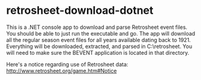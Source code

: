 retrosheet-download-dotnet
==========================

This is a .NET console app to download and parse Retrosheet event files. You should be able to just run the executable and go. The app will download all the regular season event files for all years available dating back to 1921. Everything will be downloaded, extracted, and parsed in C:\retrosheet. You will need to make sure the BEVENT application is located in that directory.

Here's a notice regarding use of Retrosheet data:
http://www.retrosheet.org/game.htm#Notice 
